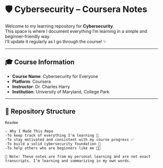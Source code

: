 # 🛡️ Cybersecurity – Coursera Notes

Welcome to my learning repository for **Cybersecurity**.  
This space is where I document everything I’m learning in a simple and beginner-friendly way.  
I’ll update it regularly as I go through the course! ✨

---

## 🎓 Course Information

- **Course Name**: Cybersecurity for Everyone  
- **Platform**: Coursera  
- **Instructor**: Dr. Charles Harry  
- **Institution**: University of Maryland, College Park

---

## 📁 Repository Structure

`Readme`

```
💡 Why I Made This Repo
-To keep track of everything I'm learning 📒
-To stay motivated and consistent with my course progress ✅
-To build a solid cybersecurity foundation 🔐
-To help others who are beginners like me 👩‍💻

📌 Note: These notes are from my personal learning and are not exact transcripts. I’m learning and summarizing in my own words.

